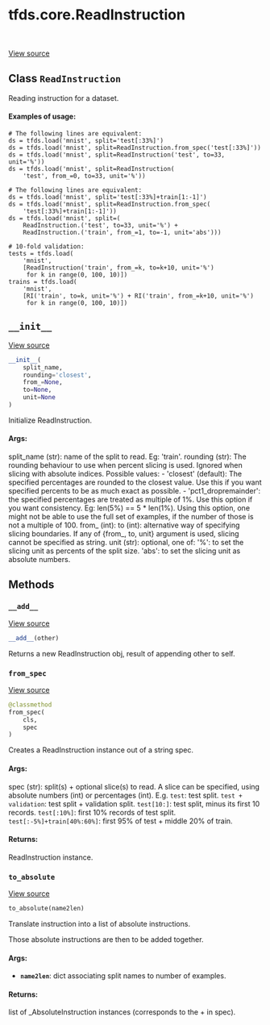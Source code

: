 <div itemscope itemtype="http://developers.google.com/ReferenceObject">
<meta itemprop="name" content="tfds.core.ReadInstruction" />
<meta itemprop="path" content="Stable" />
<meta itemprop="property" content="__add__"/>
<meta itemprop="property" content="__init__"/>
<meta itemprop="property" content="from_spec"/>
<meta itemprop="property" content="to_absolute"/>
</div>

# tfds.core.ReadInstruction

<!-- Insert buttons and diff -->

<table class="tfo-notebook-buttons tfo-api" align="left">
</table>

<a target="_blank" href="https://github.com/tensorflow/datasets/tree/master/tensorflow_datasets/core/tfrecords_reader.py">View
source</a>

## Class `ReadInstruction`

Reading instruction for a dataset.

<!-- Placeholder for "Used in" -->

#### Examples of usage:

```
# The following lines are equivalent:
ds = tfds.load('mnist', split='test[:33%]')
ds = tfds.load('mnist', split=ReadInstruction.from_spec('test[:33%]'))
ds = tfds.load('mnist', split=ReadInstruction('test', to=33, unit='%'))
ds = tfds.load('mnist', split=ReadInstruction(
    'test', from_=0, to=33, unit='%'))

# The following lines are equivalent:
ds = tfds.load('mnist', split='test[:33%]+train[1:-1]')
ds = tfds.load('mnist', split=ReadInstruction.from_spec(
    'test[:33%]+train[1:-1]'))
ds = tfds.load('mnist', split=(
    ReadInstruction.('test', to=33, unit='%') +
    ReadInstruction.('train', from_=1, to=-1, unit='abs')))

# 10-fold validation:
tests = tfds.load(
    'mnist',
    [ReadInstruction('train', from_=k, to=k+10, unit='%')
     for k in range(0, 100, 10)])
trains = tfds.load(
    'mnist',
    [RI('train', to=k, unit='%') + RI('train', from_=k+10, unit='%')
     for k in range(0, 100, 10)])
```

<h2 id="__init__"><code>__init__</code></h2>

<a target="_blank" href="https://github.com/tensorflow/datasets/tree/master/tensorflow_datasets/core/tfrecords_reader.py">View
source</a>

```python
__init__(
    split_name,
    rounding='closest',
    from_=None,
    to=None,
    unit=None
)
```

Initialize ReadInstruction.

#### Args:

split_name (str): name of the split to read. Eg: 'train'. rounding (str): The
rounding behaviour to use when percent slicing is used. Ignored when slicing
with absolute indices. Possible values: - 'closest' (default): The specified
percentages are rounded to the closest value. Use this if you want specified
percents to be as much exact as possible. - 'pct1_dropremainder': the specified
percentages are treated as multiple of 1%. Use this option if you want
consistency. Eg: len(5%) == 5 * len(1%). Using this option, one might not be
able to use the full set of examples, if the number of those is not a multiple
of 100. from_ (int): to (int): alternative way of specifying slicing boundaries.
If any of {from_, to, unit} argument is used, slicing cannot be specified as
string. unit (str): optional, one of: '%': to set the slicing unit as percents
of the split size. 'abs': to set the slicing unit as absolute numbers.

## Methods

<h3 id="__add__"><code>__add__</code></h3>

<a target="_blank" href="https://github.com/tensorflow/datasets/tree/master/tensorflow_datasets/core/tfrecords_reader.py">View
source</a>

```python
__add__(other)
```

Returns a new ReadInstruction obj, result of appending other to self.

<h3 id="from_spec"><code>from_spec</code></h3>

<a target="_blank" href="https://github.com/tensorflow/datasets/tree/master/tensorflow_datasets/core/tfrecords_reader.py">View
source</a>

```python
@classmethod
from_spec(
    cls,
    spec
)
```

Creates a ReadInstruction instance out of a string spec.

#### Args:

spec (str): split(s) + optional slice(s) to read. A slice can be specified,
using absolute numbers (int) or percentages (int). E.g. `test`: test split.
`test + validation`: test split + validation split. `test[10:]`: test split,
minus its first 10 records. `test[:10%]`: first 10% records of test split.
`test[:-5%]+train[40%:60%]`: first 95% of test + middle 20% of train.

#### Returns:

ReadInstruction instance.

<h3 id="to_absolute"><code>to_absolute</code></h3>

<a target="_blank" href="https://github.com/tensorflow/datasets/tree/master/tensorflow_datasets/core/tfrecords_reader.py">View
source</a>

```python
to_absolute(name2len)
```

Translate instruction into a list of absolute instructions.

Those absolute instructions are then to be added together.

#### Args:

*   <b>`name2len`</b>: dict associating split names to number of examples.

#### Returns:

list of _AbsoluteInstruction instances (corresponds to the + in spec).

